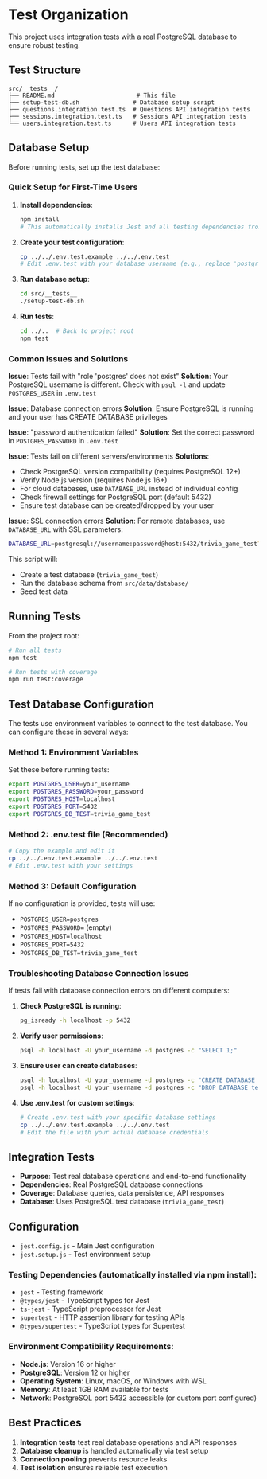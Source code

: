 # Test Organization

This project uses integration tests with a real PostgreSQL database to ensure robust testing.

## Test Structure

```
src/__tests__/
├── README.md                       # This file
├── setup-test-db.sh               # Database setup script
├── questions.integration.test.ts  # Questions API integration tests
├── sessions.integration.test.ts   # Sessions API integration tests
└── users.integration.test.ts      # Users API integration tests
```

## Database Setup

Before running tests, set up the test database:

### Quick Setup for First-Time Users

1. **Install dependencies**:
   ```bash
   npm install
   # This automatically installs Jest and all testing dependencies from package.json
   ```

2. **Create your test configuration**:
   ```bash
   cp ../../.env.test.example ../../.env.test
   # Edit .env.test with your database username (e.g., replace 'postgres' with your actual username)
   ```

3. **Run database setup**:
   ```bash
   cd src/__tests__
   ./setup-test-db.sh
   ```

4. **Run tests**:
   ```bash
   cd ../..  # Back to project root
   npm test
   ```

### Common Issues and Solutions

**Issue**: Tests fail with "role 'postgres' does not exist"
**Solution**: Your PostgreSQL username is different. Check with `psql -l` and update `POSTGRES_USER` in `.env.test`

**Issue**: Database connection errors
**Solution**: Ensure PostgreSQL is running and your user has CREATE DATABASE privileges

**Issue**: "password authentication failed"
**Solution**: Set the correct password in `POSTGRES_PASSWORD` in `.env.test`

**Issue**: Tests fail on different servers/environments
**Solutions**: 
- Check PostgreSQL version compatibility (requires PostgreSQL 12+)
- Verify Node.js version (requires Node.js 16+)
- For cloud databases, use `DATABASE_URL` instead of individual config
- Check firewall settings for PostgreSQL port (default 5432)
- Ensure test database can be created/dropped by your user

**Issue**: SSL connection errors
**Solution**: For remote databases, use `DATABASE_URL` with SSL parameters:
```bash
DATABASE_URL=postgresql://username:password@host:5432/trivia_game_test?sslmode=require
```

This script will:
- Create a test database (`trivia_game_test`)
- Run the database schema from `src/data/database/`
- Seed test data

## Running Tests

From the project root:

```bash
# Run all tests
npm test

# Run tests with coverage
npm run test:coverage
```

## Test Database Configuration

The tests use environment variables to connect to the test database. You can configure these in several ways:

### Method 1: Environment Variables
Set these before running tests:
```bash
export POSTGRES_USER=your_username
export POSTGRES_PASSWORD=your_password
export POSTGRES_HOST=localhost
export POSTGRES_PORT=5432
export POSTGRES_DB_TEST=trivia_game_test
```

### Method 2: .env.test file (Recommended)
```bash
# Copy the example and edit it
cp ../../.env.test.example ../../.env.test
# Edit .env.test with your settings
```

### Method 3: Default Configuration
If no configuration is provided, tests will use:
- `POSTGRES_USER=postgres`
- `POSTGRES_PASSWORD=` (empty)
- `POSTGRES_HOST=localhost`
- `POSTGRES_PORT=5432`
- `POSTGRES_DB_TEST=trivia_game_test`

### Troubleshooting Database Connection Issues

If tests fail with database connection errors on different computers:

1. **Check PostgreSQL is running**:
   ```bash
   pg_isready -h localhost -p 5432
   ```

2. **Verify user permissions**:
   ```bash
   psql -h localhost -U your_username -d postgres -c "SELECT 1;"
   ```

3. **Ensure user can create databases**:
   ```bash
   psql -h localhost -U your_username -d postgres -c "CREATE DATABASE test_permissions_check;"
   psql -h localhost -U your_username -d postgres -c "DROP DATABASE test_permissions_check;"
   ```

4. **Use .env.test for custom settings**:
   ```bash
   # Create .env.test with your specific database settings
   cp ../../.env.test.example ../../.env.test
   # Edit the file with your actual database credentials
   ```

## Integration Tests

- **Purpose**: Test real database operations and end-to-end functionality
- **Dependencies**: Real PostgreSQL database connections
- **Coverage**: Database queries, data persistence, API responses
- **Database**: Uses PostgreSQL test database (`trivia_game_test`)

## Configuration

- `jest.config.js` - Main Jest configuration
- `jest.setup.js` - Test environment setup

### Testing Dependencies (automatically installed via npm install):
- `jest` - Testing framework
- `@types/jest` - TypeScript types for Jest
- `ts-jest` - TypeScript preprocessor for Jest
- `supertest` - HTTP assertion library for testing APIs
- `@types/supertest` - TypeScript types for Supertest

### Environment Compatibility Requirements:
- **Node.js**: Version 16 or higher
- **PostgreSQL**: Version 12 or higher
- **Operating System**: Linux, macOS, or Windows with WSL
- **Memory**: At least 1GB RAM available for tests
- **Network**: PostgreSQL port 5432 accessible (or custom port configured)

## Best Practices

1. **Integration tests** test real database operations and API responses
2. **Database cleanup** is handled automatically via test setup
3. **Connection pooling** prevents resource leaks
4. **Test isolation** ensures reliable test execution
